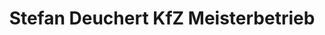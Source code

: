 ---
title: "Stefan Deuchert KfZ Meisterbetrieb"
url: /schwerin/stefan-deuchert-kfz-meisterbetrieb/
shop: Autohaus
---